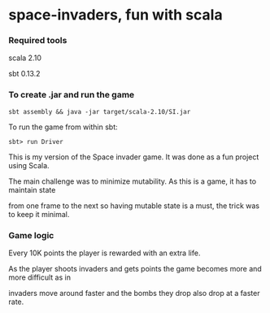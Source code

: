 space-invaders, fun with scala
==============================

<h3>Required tools</h3>

scala 2.10

sbt 0.13.2

<h3>To create .jar and run the game</h3>

```
sbt assembly && java -jar target/scala-2.10/SI.jar
````

To run the game from within sbt:

```
sbt> run Driver
```

This is my version of the Space invader game. It was done as a fun project using Scala.

The main challenge was to minimize mutability. As this is a game, it has to maintain state

from one frame to the next so having mutable state is a must, the trick was to keep it minimal.


<h3>Game logic</h3>

Every 10K points the player is rewarded with an extra life.

As the player shoots invaders and gets points the game becomes more and more difficult as in

invaders move around faster and the bombs they drop also drop at a faster rate.

